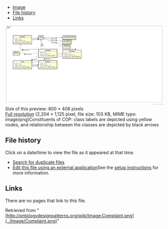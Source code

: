* [Image](../Image/Complaint.png#file)
* [File history](../Image/Complaint.png#filehistory)
* [Links](../Image/Complaint.png#filelinks)

[![Image:Complaint.png](../images/thumb/4/4e/Complaint.png/800px-Complaint.png)](../images/4/4e/Complaint.png)  
Size of this preview: 800 × 408 pixels  
[Full resolution](../images/4/4e/Complaint.png)‎ (2,204 × 1,125 pixel, file size: 103 KB, MIME type: image/png)Constituents of COP: class labels are depicted using yellow nodes, and relationship between the classes are depicted by black arrows




## File history

Click on a date/time to view the file as it appeared at that time.



  
* [Search for duplicate files](http://ontologydesignpatterns.org/wiki/Special:FileDuplicateSearch/Complaint.png "Special:FileDuplicateSearch/Complaint.png")
* [Edit this file using an external application](http://ontologydesignpatterns.org/wiki/index.php?title=Image:Complaint.png&action=edit&externaledit=true&mode=file "Image:Complaint.png")See the [setup instructions](http://www.mediawiki.org/wiki/Manual:External_editors "http://www.mediawiki.org/wiki/Manual:External_editors") for more information.

## Links



There are no pages that link to this file.




Retrieved from "[http://ontologydesignpatterns.org/wiki/Image:Complaint.png](../Image/Complaint.png)"